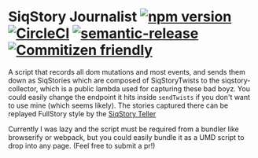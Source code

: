 # SiqStory Journalist [![npm version](https://badge.fury.io/js/siqstory-journalist.svg)](http://badge.fury.io/js/siqstory-journalist)  [![CircleCI](https://circleci.com/gh/riqlandia/siqstory-journalist.svg?style=shield)](https://circleci.com/gh/riqlandia/siqstory-journalist)  [![semantic-release](https://img.shields.io/badge/%20%20%F0%9F%93%A6%F0%9F%9A%80-semantic--release-e10079.svg)](https://github.com/semantic-release/semantic-release) [![Commitizen friendly](https://img.shields.io/badge/commitizen-friendly-brightgreen.svg)](http://commitizen.github.io/cz-cli/)



 A script that records all dom mutations and most events, and sends them down as SiqStories which are composed of SiqStoryTwists to the siqstory-collector, which is a public lambda used for capturing these bad boyz. You could easily change the endpoint it hits inside `sendTwists` if you don't want to use mine (which seems likely). The stories captured there can be replayed FullStory style by the [SiqStory Teller](http://github.com/relateiq/siqstory-teller "SiqStory Teller") 
 
 Currently I was lazy and the script must be required from a bundler like browserify or webpack, but you could easily bundle it as a UMD script to drop into any page. (Feel free to submit a pr!)
